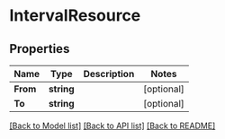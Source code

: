 # IntervalResource

## Properties
Name | Type | Description | Notes
------------ | ------------- | ------------- | -------------
**From** | **string** |  | [optional] 
**To** | **string** |  | [optional] 

[[Back to Model list]](../README.md#documentation-for-models) [[Back to API list]](../README.md#documentation-for-api-endpoints) [[Back to README]](../README.md)


